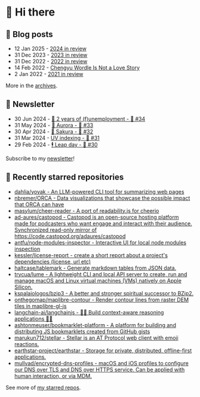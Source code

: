 # 👋 Hi there

## 📝 Blog posts

<!-- feed start -->
- 12 Jan 2025 - [2024 in review](https://cheeaun.com/blog/2025/01/2024-in-review/)
- 31 Dec 2023 - [2023 in review](https://cheeaun.com/blog/2023/12/2023-in-review/)
- 31 Dec 2022 - [2022 in review](https://cheeaun.com/blog/2022/12/2022-in-review/)
- 14 Feb 2022 - [Chengyu Wordle Is Not a Love Story](https://cheeaun.com/blog/2022/02/chengyu-wordle-is-not-a-love-story/)
- 2 Jan 2022 - [2021 in review](https://cheeaun.com/blog/2022/01/2021-in-review/)
<!-- feed end -->

More in the [archives](https://cheeaun.com/blog/archives/).

## 📰 Newsletter

<!-- newsletter start -->
- 30 Jun 2024 - [🎂 2 years of (f)unemployment - 🥫 #34](https://cheeaun.substack.com/p/2-years-of-funemployment-34)
- 31 May 2024 - [🌌 Aurora - 🥫 #33](https://cheeaun.substack.com/p/aurora-33)
- 30 Apr 2024 - [🌸 Sakura - 🥫 #32](https://cheeaun.substack.com/p/sakura-32)
- 31 Mar 2024 - [UV indexing - 🥫 #31](https://cheeaun.substack.com/p/uv-indexing-31)
- 29 Feb 2024 - [🕴️ Leap day - 🥫 #30](https://cheeaun.substack.com/p/leap-day-30)
<!-- newsletter end -->

Subscribe to my [newsletter](https://cheeaun.substack.com/)!

## 🌟 Recently starred repositories

<!-- starred repos start -->
- [dahlia/yoyak - An LLM-powered CLI tool for summarizing web pages](https://github.com/dahlia/yoyak)
- [nbremer/ORCA - Data visualizations that showcase the possible impact that ORCA can have](https://github.com/nbremer/ORCA)
- [masylum/cheer-reader - A port of readability.js for cheerio](https://github.com/masylum/cheer-reader)
- [ad-aures/castopod - Castopod is an open-source hosting platform made for podcasters who want engage and interact with their audience. Synchronized read-only mirror of https://code.castopod.org/adaures/castopod ](https://github.com/ad-aures/castopod)
- [antfu/node-modules-inspector - Interactive UI for local node modules inspection](https://github.com/antfu/node-modules-inspector)
- [kessler/license-report - create a short report about a project's dependencies (license, url etc)](https://github.com/kessler/license-report)
- [haltcase/tablemark - Generate markdown tables from JSON data.](https://github.com/haltcase/tablemark)
- [trycua/lume - A lightweight CLI and local API server to create, run and manage macOS and Linux virtual machines (VMs) natively on Apple Silicon.](https://github.com/trycua/lume)
- [kspalaiologos/bzip3 - A better and stronger spiritual successor to BZip2.](https://github.com/kspalaiologos/bzip3)
- [onthegomap/maplibre-contour - Render contour lines from raster DEM tiles in maplibre-gl-js](https://github.com/onthegomap/maplibre-contour)
- [langchain-ai/langchainjs - 🦜🔗 Build context-aware reasoning applications 🦜🔗](https://github.com/langchain-ai/langchainjs)
- [ashtonmeuser/bookmarklet-platform - A platform for building and distributing JS bookmarklets created from GitHub gists](https://github.com/ashtonmeuser/bookmarklet-platform)
- [marukun712/stellar - Stellar is an AT Protocol web client with emoji reactions.](https://github.com/marukun712/stellar)
- [earthstar-project/earthstar - Storage for private, distributed, offline-first applications.](https://github.com/earthstar-project/earthstar)
- [mullvad/encrypted-dns-profiles - macOS and iOS profiles to configure our DNS over TLS and DNS over HTTPS service. Can be applied with human interaction, or via MDM.](https://github.com/mullvad/encrypted-dns-profiles)
<!-- starred repos end -->

See more of [my starred repos](https://github.com/stars/cheeaun/).
